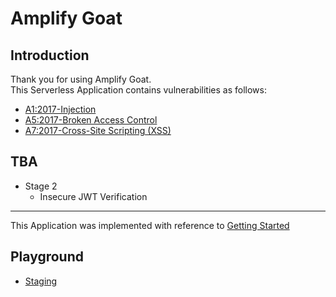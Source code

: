 # Amplify Goat

## Introduction

Thank you for using Amplify Goat.  
This Serverless Application contains vulnerabilities as follows:

- [A1:2017-Injection](https://owasp.org/www-project-top-ten/OWASP_Top_Ten_2017/Top_10-2017_A1-Injection)
- [A5:2017-Broken Access Control](https://owasp.org/www-project-top-ten/OWASP_Top_Ten_2017/Top_10-2017_A5-Broken_Access_Control)
- [A7:2017-Cross-Site Scripting (XSS)](https://owasp.org/www-project-top-ten/OWASP_Top_Ten_2017/Top_10-2017_A7-Cross-Site_Scripting_(XSS))

## TBA

- Stage 2
  - Insecure JWT Verification

---

This Application was implemented with reference to [Getting Started](https://aws-amplify.github.io/docs/js/start?platform=react)

## Playground

- [Staging](https://amplify-goat-20200224131521-hostingbucket-ampgoat.s3-ap-northeast-1.amazonaws.com/index.html)
